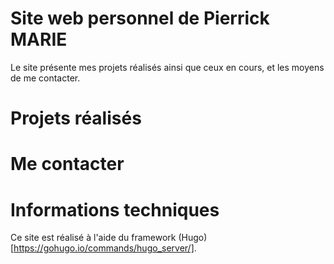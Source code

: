 Site web personnel de Pierrick MARIE
=============================

Le site présente mes projets réalisés ainsi que ceux en cours, et les moyens de me contacter.

# Projets réalisés

# Me contacter

# Informations techniques

Ce site est réalisé à l'aide du framework (Hugo)[https://gohugo.io/commands/hugo_server/].